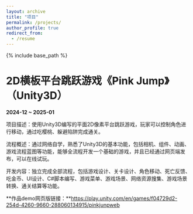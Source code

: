 ```yaml
---
layout: archive
title: "项目"
permalink: /projects/
author_profile: true
redirect_from:
  - /resume
---
```


{% include base_path %}

# 2D横板平台跳跃游戏《Pink Jump》（Unity3D）

**2024-12 ~ 2025-01**

项目描述：使用Unity3D编写的平面2D像素平台跳跃游戏，玩家可以控制角色进行移动，通过吃樱桃、躲避陷阱完成通关。

流程概述：通过网络自学，熟悉了Unity3D的基本功能，包括相机、组件、动画、游戏流程蓝图等功能，能够全流程开发一个基础的游戏，并且已经通过网页端发布，可以在线试玩。

开发内容：独立完成全部流程，包括游戏设计、关卡设计、角色移动、死亡反馈、吃金币、UI设计、C#脚本编写、游戏菜单、游戏场景、网络资源搜集、游戏场景转换、通关结算等功能。

**作品demo网页版链接：**https://play.unity.com/en/games/f04729d2-254d-4260-9660-288060134915/pinkjunpweb





